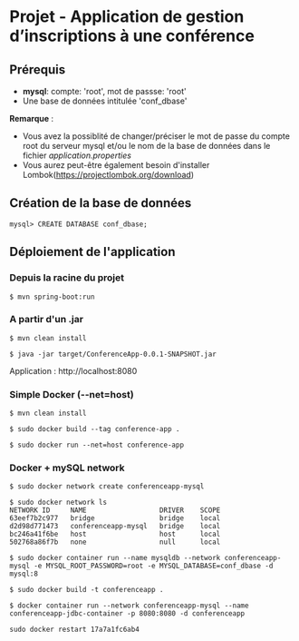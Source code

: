 # Projet - Application de gestion d’inscriptions à une conférence

## Prérequis
* **mysql**: compte: 'root', mot de passse: 'root'
* Une base de données intitulée 'conf_dbase'

**Remarque** : 
* Vous avez la possiblité de changer/préciser le mot de passe du compte root du serveur mysql et/ou le nom de la base de données dans le fichier _application.properties_
* Vous aurez peut-être également besoin d'installer Lombok(https://projectlombok.org/download)

## Création de la base de données

```
mysql> CREATE DATABASE conf_dbase;
```

## Déploiement de l'application

### Depuis la racine du projet
```
$ mvn spring-boot:run
```

### A partir d'un .jar
```
$ mvn clean install
```
```
$ java -jar target/ConferenceApp-0.0.1-SNAPSHOT.jar
```

Application : http://localhost:8080


### Simple Docker (--net=host)
```
$ mvn clean install
```
```
$ sudo docker build --tag conference-app .
```
```
$ sudo docker run --net=host conference-app
```


### Docker + mySQL network

```
$ sudo docker network create conferenceapp-mysql
```

```
$ sudo docker network ls
NETWORK ID     NAME                  DRIVER    SCOPE
63eef7b2c977   bridge                bridge    local
d2d98d771473   conferenceapp-mysql   bridge    local
bc246a41f6be   host                  host      local
502768a86f7b   none                  null      local
```

```
$ sudo docker container run --name mysqldb --network conferenceapp-mysql -e MYSQL_ROOT_PASSWORD=root -e MYSQL_DATABASE=conf_dbase -d mysql:8
```
```
$ sudo docker build -t conferenceapp .
```
```
$ docker container run --network conferenceapp-mysql --name conferenceapp-jdbc-container -p 8080:8080 -d conferenceapp
```
```
sudo docker restart 17a7a1fc6ab4
```
